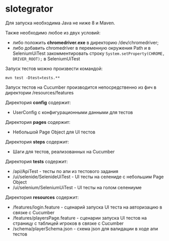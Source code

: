 # slotegrator

Для запуска необходима Java не ниже 8 и Maven.

Также необходимо любое из двух условий:
* либо положить **chromedriver.exe** в директорию /dev/chromedriver;
* либо добавить chromedriver в переменную окружения Path и в SeleniumUiTest закомментировать строку
  `System.setProperty(CHROME, DRIVER_ROOT);`
  в SeleniumUiTest

Запуск тестов можно произвести командой:

`mvn test -Dtest=tests.**`

Запуск тестов на Cucumber производится непосредственно из фич в директории /resources/features

Директория **config** содержит:

* UserConfig с конфигурационными данными для тестов

Директория **pages** содержит:

* Небольшой Page Object для UI тестов

Директория **steps** содержит:

* Шаги для тестов, реализованных на Cucumber

Директория **tests** содержит:

* /api/ApiTest - тесты по апи из тестового задания
* /ui/selenide/SelenideUiTest - UI тесты на селениде с небольшим Page Object
* /ui/selenium/SeleniumUiTest - UI тесты на голом селениуме

Директория **resources** содержит:

* /features/login.feature - сценарий запуска UI теста на авторизацию в связке с Cucumber
* /features/playersPage.feature - сценарии запуска UI тестов на страницу с таблицей игроков в связке с Cucumber
* /schema/playerSchema.json - схема json для валидации в ходе апи тестов


